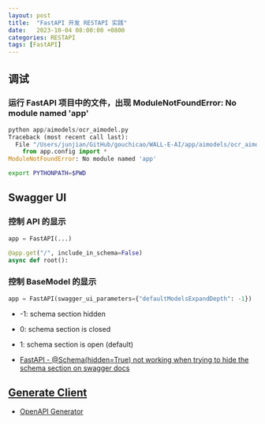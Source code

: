 ```yaml
---
layout: post
title:  "FastAPI 开发 RESTAPI 实践"
date:   2023-10-04 08:00:00 +0800
categories: RESTAPI
tags: [FastAPI]
---
```


## 调试
### 运行 FastAPI 项目中的文件，出现 ModuleNotFoundError: No module named 'app'
```py
python app/aimodels/ocr_aimodel.py
Traceback (most recent call last):
  File "/Users/junjian/GitHub/gouchicao/WALL-E-AI/app/aimodels/ocr_aimodel.py", line 3, in <module>
    from app.config import *
ModuleNotFoundError: No module named 'app'
```

```bash
export PYTHONPATH=$PWD
```

## Swagger UI
### 控制 API 的显示
```py
app = FastAPI(...)

@app.get("/", include_in_schema=False)
async def root():
```

### 控制 BaseModel 的显示
```py
app = FastAPI(swagger_ui_parameters={"defaultModelsExpandDepth": -1})
```
* -1: schema section hidden
* 0: schema section is closed
* 1: schema section is open (default)

* [FastAPI - @Schema(hidden=True) not working when trying to hide the schema section on swagger docs](https://stackoverflow.com/questions/70793174/fastapi-schemahidden-true-not-working-when-trying-to-hide-the-schema-sectio)


## [Generate Client](https://fastapi.tiangolo.com/advanced/generate-clients/)
* [OpenAPI Generator](https://openapi-generator.tech/)
